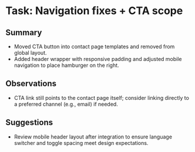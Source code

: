 # Task: Navigation fixes + CTA scope

## Summary
- Moved CTA button into contact page templates and removed from global layout.
- Added header wrapper with responsive padding and adjusted mobile navigation to place hamburger on the right.

## Observations
- CTA link still points to the contact page itself; consider linking directly to a preferred channel (e.g., email) if needed.

## Suggestions
- Review mobile header layout after integration to ensure language switcher and toggle spacing meet design expectations.
